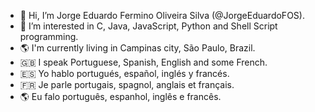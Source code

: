 - 👋 Hi, I’m Jorge Eduardo Fermino Oliveira Silva (@JorgeEduardoFOS).
- 👀 I’m interested in C, Java, JavaScript, Python and Shell Script programming.
- 🌎 I'm currently living in Campinas city, São Paulo, Brazil.
- 🇬🇧 I speak Portuguese, Spanish, English and some French.
- 🇪🇸 Yo hablo portugués, español, inglés y francés.
- 🇫🇷 Je parle portugais, spagnol, anglais et français.
- 🌎 Eu falo português, espanhol, inglês e francês.
<!--,- 💞️ I’m looking to collaborate on ...
- 📫 How to reach me ... II-->

<!---
JorgeEduardoFOS/JorgeEduardoFOS is a ✨ special ✨ repository because its `README.md` (this file) appears on your GitHub profile.
You can click the Preview link to take a look at your changes.
--->
